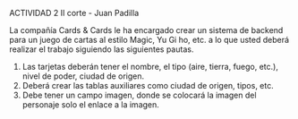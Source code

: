 ACTIVIDAD 2 II corte - Juan Padilla

La compañía Cards & Cards le ha encargado crear un sistema de backend para un juego de 
cartas al estilo Magic, Yu Gi ho, etc. a lo que usted deberá realizar el trabajo siguiendo las 
siguientes pautas. 
1. Las tarjetas deberán tener el nombre, el tipo (aire, tierra, fuego, etc.), nivel de 
poder, ciudad de origen. 
2. Deberá crear las tablas auxiliares como ciudad de origen, tipos, etc. 
3. Debe tener un campo imagen, donde se colocará la imagen del personaje solo el 
enlace a la imagen. 
